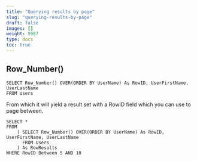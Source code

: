 ```yaml
---
title: "Querying results by page"
slug: "querying-results-by-page"
draft: false
images: []
weight: 9987
type: docs
toc: true
---
```


## Row_Number()
    SELECT Row_Number() OVER(ORDER BY UserName) As RowID, UserFirstName, UserLastName
    FROM Users

From which it will yield a result set with a RowID field which you can use to page between.

    SELECT * 
    FROM 
        ( SELECT Row_Number() OVER(ORDER BY UserName) As RowID, UserFirstName, UserLastName
          FROM Users 
        ) As RowResults
    WHERE RowID Between 5 AND 10

